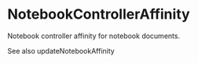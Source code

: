 # NotebookControllerAffinity

Notebook controller affinity for notebook documents.

See also updateNotebookAffinity


